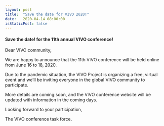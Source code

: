 ```yaml
---
layout: post
title:  "Save the date for VIVO 2020!"
date:   2020-04-14 08:00:00
isStaticPost: false
---
```

#### Save the date! for the 11th annual VIVO conference!

Dear VIVO community,

We are happy to announce that the 11th VIVO conference will be held online from June 16 to 18, 2020.

Due to the pandemic situation, the VIVO Project is organizing a free, virtual event and we’ll be inviting everyone in the global VIVO community to participate.

More details are coming soon, and the VIVO conference website will be updated with information in the coming days.

Looking forward to your participation,

The VIVO conference task force.
